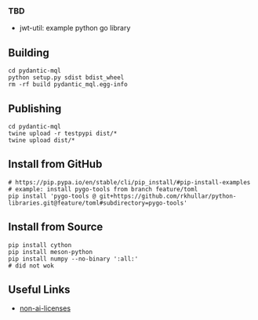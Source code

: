 ### TBD
- jwt-util: example python go library

## Building
```shell
cd pydantic-mql
python setup.py sdist bdist_wheel
rm -rf build pydantic_mql.egg-info
```

## Publishing
```shell
cd pydantic-mql
twine upload -r testpypi dist/*
twine upload dist/*
```

## Install from GitHub
```shell
# https://pip.pypa.io/en/stable/cli/pip_install/#pip-install-examples
# example: install pygo-tools from branch feature/toml
pip install 'pygo-tools @ git+https://github.com/rkhullar/python-libraries.git@feature/toml#subdirectory=pygo-tools'
```

## Install from Source
```shell
pip install cython
pip install meson-python
pip install numpy --no-binary ':all:'
# did not wok
```

## Useful Links
- [non-ai-licenses]

[non-ai-licenses]: https://github.com/non-ai-licenses/non-ai-licenses
